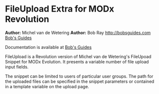 FileUpload Extra for MODx Revolution
=======================================

**Author:** Michel van de Wetering
**Author:** Bob Ray <http://bobsguides.com> [Bob's Guides](http://bobsguides.com)

Documentation is available at [Bob's Guides](http://bobsguides.com/fileupload-tutorial.html)

FileUpload is a Revolution version of Michel van de Wetering's FileUpoad Snippet for MODx
Evolution. It presents a variable number of file upload input fields.

The snippet can be limited to users of particular user groups. The path for
the uploaded files can be specified in the snippet parameters or contained
in a template variable on the upload page.
